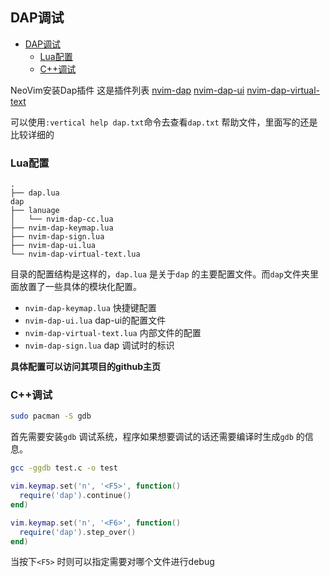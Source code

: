## DAP调试

   * [DAP调试](#dap调试)
      * [Lua配置](#lua配置)
      * [C++调试](#c调试)

NeoVim安装Dap插件
这是插件列表
[nvim-dap](https://github.com/mfussenegger/nvim-dap)
[nvim-dap-ui](https://github.com/rcarriga/nvim-dap-ui)
[nvim-dap-virtual-text](https://github.com/theHamsta/nvim-dap-virtual-text)

可以使用`:vertical help dap.txt`命令去查看`dap.txt` 帮助文件，里面写的还是比较详细的

### Lua配置

```
.
├── dap.lua
dap
├── lanuage
│   └── nvim-dap-cc.lua
├── nvim-dap-keymap.lua
├── nvim-dap-sign.lua
├── nvim-dap-ui.lua
└── nvim-dap-virtual-text.lua
```

目录的配置结构是这样的，`dap.lua` 是关于`dap` 的主要配置文件。而`dap`文件夹里面放置了一些具体的模块化配置。

* `nvim-dap-keymap.lua` 快捷键配置
* `nvim-dap-ui.lua` dap-ui的配置文件
* `nvim-dap-virtual-text.lua` 内部文件的配置
* `nvim-dap-sign.lua` dap 调试时的标识


**具体配置可以访问其项目的github主页** 


### C++调试

```bash
sudo pacman -S gdb
```
首先需要安装`gdb` 调试系统，程序如果想要调试的话还需要编译时生成`gdb` 的信息。


```bash
gcc -ggdb test.c -o test
```

```lua
vim.keymap.set('n', '<F5>', function()
  require('dap').continue()
end)

vim.keymap.set('n', '<F6>', function()
  require('dap').step_over()
end)
```

当按下`<F5>` 时则可以指定需要对哪个文件进行debug

